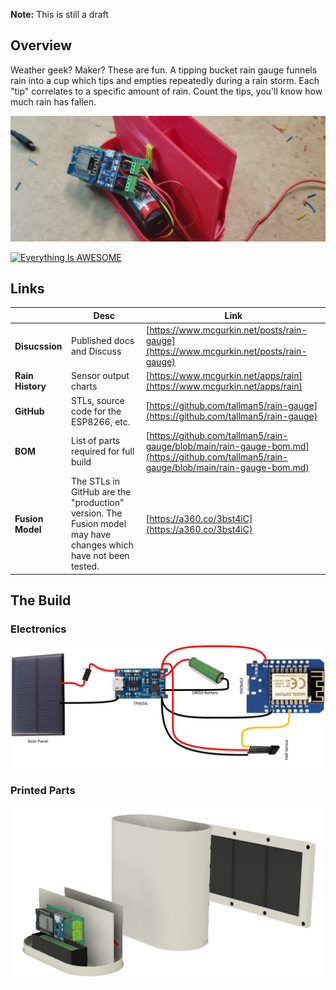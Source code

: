 
**Note:** This is still a draft

## Overview
Weather geek? Maker? These are fun. A tipping bucket rain gauge funnels 
rain into a cup which tips and empties repeatedly during a rain storm. Each "tip" correlates to a 
specific amount of rain. Count the tips, you'll know how much rain has fallen.

![Rain Gauge Electronics](images/base-electronics.jpg)

[![Everything Is AWESOME](https://yt-embed.herokuapp.com/embed?v=XX34wHzLibE)](https://www.youtube.com/watch?v=XX34wHzLibE "Everything Is AWESOME")

## Links
||Desc|Link|
|---|---|---|
|**Disucssion**|Published docs and Discuss|[https://www.mcgurkin.net/posts/rain-gauge](https://www.mcgurkin.net/posts/rain-gauge)|
|**Rain History**|Sensor output charts|[https://www.mcgurkin.net/apps/rain](https://www.mcgurkin.net/apps/rain)|
|**GitHub**|STLs, source code for the ESP8266, etc.|[https://github.com/tallman5/rain-gauge](https://github.com/tallman5/rain-gauge)|
|**BOM**|List of parts required for full build|[https://github.com/tallman5/rain-gauge/blob/main/rain-gauge-bom.md](https://github.com/tallman5/rain-gauge/blob/main/rain-gauge-bom.md)|
|**Fusion Model**|The STLs in GitHub are the "production" version. The Fusion model may have changes which have not been tested.|[https://a360.co/3bst4iC](https://a360.co/3bst4iC)|

## The Build

### Electronics
![Wiring Diagram](images/rain-gauge-wiring.png)

### Printed Parts
![Printed Parts](images/rain-gauge-render.png)
